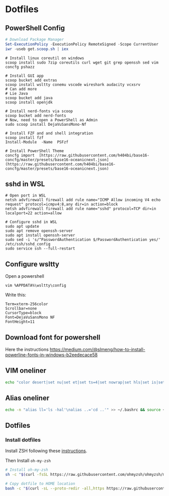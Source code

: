 # Dotfiles
## PowerShell Config
```powershell
# Download Package Manager
Set-ExecutionPolicy -ExecutionPolicy RemoteSigned -Scope CurrentUser
iwr -useb get.scoop.sh | iex
```
```
# Install linux coreutil on windows
scoop install sudo 7zip coreutils curl wget git grep openssh sed vim concfg pshazz
```
```
# Install GUI app
scoop bucket add extras
scoop install wsltty conemu vscode wireshark audacity vcxsrv
# Can add more
# Lie Java
scoop bucket add java
scoop install openjdk
```
```
# Install nerd-fonts via scoop
scoop bucket add nerd-fonts
# Now, need to open a PowerShell as Admin
sudo scoop install DejaVuSansMono-Nf
```
```
# Install FZF and and shell integration
scoop install fzf
Install-Module  -Name  PSFzf
```
```
# Install PowerShell Theme
concfg import  [https://raw.githubusercontent.com/h404bi/base16-concfg/master/presets/base16-oceanicnext.json](https://raw.githubusercontent.com/h404bi/base16-concfg/master/presets/base16-oceanicnext.json)
```

## sshd in WSL
```
# Open port in WSL
netsh advfirewall firewall add rule name="ICMP Allow incoming V4 echo request" protocol=icmpv4:8,any dir=in action=block
netsh advfirewall firewall add rule name="sshd" protocol=TCP dir=in localport=22 action=allow
```
```
# Configure sshd in WSL
sudo apt update
sudo apt remove openssh-server
sudo apt install openssh-server
sudo sed -i 's/^PasswordAuthentication $/PasswordAuthentication yes/' /etc/ssh/sshd_config
sudo service ssh --full-restart
```

## Configure wsltty
Open a powershell
```
vim %APPDATA%\wsltty\config
```
Write this:
```
Term=xterm-256color
Scrollbar=none
CursorType=block
Font=DejaVuSansMono NF
FontHeight=11
```

## Download font for powershell
Here the instructions
https://medium.com/@slmeng/how-to-install-powerline-fonts-in-windows-b2eedecace58

## VIM oneliner
```bash
echo "color desert|set nu|set et|set ts=4|set nowrap|set hls|set is|set pt=<F2>|inoremap jk <esc>" > ~/.vimrc
```
## Alias oneliner
```bash
echo -n "alias ll='ls -hal'\nalias ..='cd ..'" >> ~/.bashrc && source ~/.bashrc
```

## Dotfiles

### Install dotfiles
Install ZSH following these [instructions](https://github.com/ohmyzsh/ohmyzsh/wiki/Installing-ZSH).

Then Install `oh-my-zsh`
```bash
# Install oh-my-zsh
sh -c "$(curl -fsSL https://raw.githubusercontent.com/ohmyzsh/ohmyzsh/master/tools/install.sh)"
```

```bash
# Copy dotfile to HOME location
bash -c "$(curl -sL --proto-redir -all,https https://raw.githubusercontent.com/MarioAlexis/dotfile/master/install.sh)" && \
```
